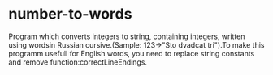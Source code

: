 # number-to-words
Program which converts integers to string, containing integers, written using wordsin Russian cursive.(Sample: 123->"Sto dvadcat tri").To make this programm usefull for English words, you need to replace string constants and remove function:correctLineEndings.
